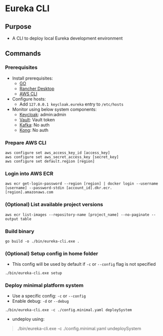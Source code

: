 # Eureka CLI

## Purpose

- A CLI to deploy local Eureka development environment

## Commands

### Prerequisites

- Install prerequisites:
  - [GO](<https://go.dev/doc/install>)
  - [Rancher Desktop](<https://rancherdesktop.io/>)
  - [AWS CLI](<https://docs.aws.amazon.com/cli/latest/userguide/getting-started-install.html>)
- Configure hosts:
  - Add `127.0.0.1 keycloak.eureka` entry to `/etc/hosts`
- Monitor using below system components:
  - [Keycloak](<http://keycloak.eureka:8080>): admin:admin
  - [Vault](<http://localhost:8200>): Vault token
  - [Kafka](<http://localhost:9080>): No auth
  - [Kong](<http://localhost:8002>): No auth  

### Prepare AWS CLI

```shell
aws configure set aws_access_key_id [access_key]
aws configure set aws_secret_access_key [secret_key]
aws configure set default.region [region]
```

### Login into AWS ECR

```shell
aws ecr get-login-password --region [region] | docker login --username [username] --password-stdin [account_id].dkr.ecr.[region].amazonaws.com
```

### (Optional) List available project versions

```shell
aws ecr list-images --repository-name [project_name] --no-paginate --output table
```

### Build binary
  
```shell
go build -o ./bin/eureka-cli.exe .
```

### (Optional) Setup config in home folder

- This config will be used by default if `-c` or `--config` flag is not specified

```shell
./bin/eureka-cli.exe setup
```

### Deploy minimal platform system

- Use a specific config: `-c` or `--config`
- Enable debug: `-d` or `--debug`

```shell
./bin/eureka-cli.exe -c ./config.minimal.yaml deploySystem
```

- undeploy using:

> ./bin/eureka-cli.exe -c ./config.minimal.yaml undeploySystem
